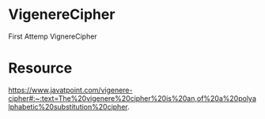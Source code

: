 # VigenereCipher
First Attemp VignereCipher

# Resource
https://www.javatpoint.com/vigenere-cipher#:~:text=The%20vigenere%20cipher%20is%20an,of%20a%20polyalphabetic%20substitution%20cipher.
